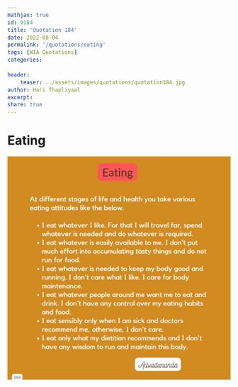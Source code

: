 ```yaml
---
mathjax: true
id: 9184
title: 'Quotation 184'
date: 2022-08-04
permalink: '/quotations/eating'
tags: [WIA Quotations] 
categories: 

header:
    teaser: ../assets/images/quotations/quotation184.jpg
author: Hari Thapliyaal 
excerpt:
share: true 
---
```


# Eating

![Eating](../assets/images/quotations/quotation184.jpg)
